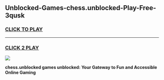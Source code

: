 
## Unblocked-Games-chess.unblocked-Play-Free-3qusk
<h3>
<a href="https://premium76.site?title=chess.unblocked&ref=18A1">CLICK TO PLAY</a></h3>
<hr>

<h3>
<a href="https://premium76.site?title=chess.unblocked&ref=18A1">CLICK 2 PLAY</a>
  
</h3>

<a href="https://premium76.site?title=chess.unblocked&ref=18A1"><img src="https://clearcache.store/games.png"></a>


**chess.unblocked games unblocked: Your Gateway to Fun and Accessible Online Gaming**
